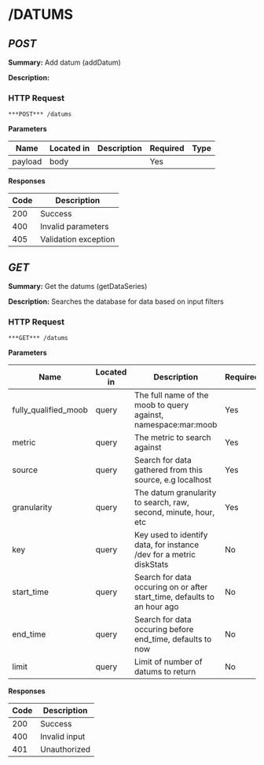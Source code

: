 # /DATUMS
## ***POST***

**Summary:** Add datum (addDatum)

**Description:**

### HTTP Request
`***POST*** /datums`

**Parameters**

| Name | Located in | Description | Required | Type |
| ---- | ---------- | ----------- | -------- | ---- |
| payload | body |  | Yes |  |

**Responses**

| Code | Description |
| ---- | ----------- |
| 200 | Success |
| 400 | Invalid parameters |
| 405 | Validation exception |

## ***GET***

**Summary:** Get the datums (getDataSeries)

**Description:** Searches the database for data based on input filters

### HTTP Request
`***GET*** /datums`

**Parameters**

| Name | Located in | Description | Required | Type |
| ---- | ---------- | ----------- | -------- | ---- |
| fully_qualified_moob | query | The full name of the moob to query against, namespace:mar:moob | Yes | string |
| metric | query | The metric to search against | Yes | string |
| source | query | Search for data gathered from this source, e.g localhost | Yes | string |
| granularity | query | The datum granularity to search, raw, second, minute, hour, etc | Yes | string |
| key | query | Key used to identify data, for instance /dev for a metric diskStats | No | string |
| start_time | query | Search for data occuring on or after start_time, defaults to an hour ago | No | number |
| end_time | query | Search for data occuring before end_time, defaults to now | No | number |
| limit | query | Limit of number of datums to return | No | integer |

**Responses**

| Code | Description |
| ---- | ----------- |
| 200 | Success |
| 400 | Invalid input |
| 401 | Unauthorized |
